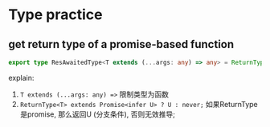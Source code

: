 # Type practice

## get return type of a promise-based function

```ts
export type ResAwaitedType<T extends (...args: any) => any> = ReturnType<T> extends Promise<infer U> ? U : never;
```

explain:

1. `T extends (...args: any) =>` 限制类型为函数
2. `ReturnType<T> extends Promise<infer U> ? U : never;` 如果ReturnType是promise, 那么返回U (分支条件), 否则无效推导;